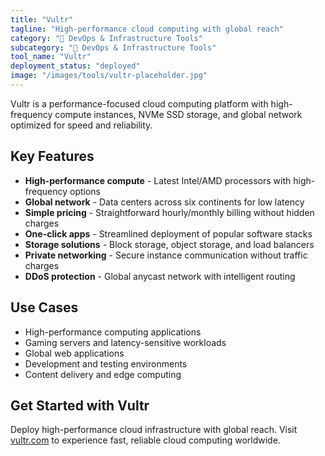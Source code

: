 ```yaml
---
title: "Vultr"
tagline: "High-performance cloud computing with global reach"
category: "🔧 DevOps & Infrastructure Tools"
subcategory: "🔧 DevOps & Infrastructure Tools"
tool_name: "Vultr"
deployment_status: "deployed"
image: "/images/tools/vultr-placeholder.jpg"
---
```

Vultr is a performance-focused cloud computing platform with high-frequency compute instances, NVMe SSD storage, and global network optimized for speed and reliability.

## Key Features

- **High-performance compute** - Latest Intel/AMD processors with high-frequency options
- **Global network** - Data centers across six continents for low latency
- **Simple pricing** - Straightforward hourly/monthly billing without hidden charges
- **One-click apps** - Streamlined deployment of popular software stacks
- **Storage solutions** - Block storage, object storage, and load balancers
- **Private networking** - Secure instance communication without traffic charges
- **DDoS protection** - Global anycast network with intelligent routing

## Use Cases

- High-performance computing applications
- Gaming servers and latency-sensitive workloads
- Global web applications
- Development and testing environments
- Content delivery and edge computing

## Get Started with Vultr

Deploy high-performance cloud infrastructure with global reach. Visit [vultr.com](https://www.vultr.com) to experience fast, reliable cloud computing worldwide.
